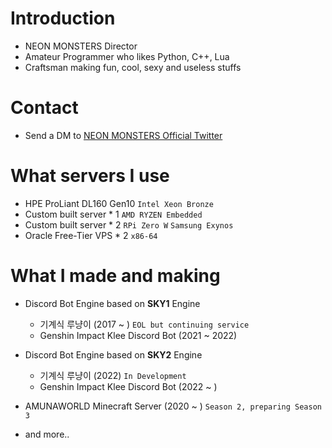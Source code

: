 # Introduction
- NEON MONSTERS Director
- Amateur Programmer who likes Python, C++, Lua
- Craftsman making fun, cool, sexy and useless stuffs

# Contact
- Send a DM to [NEON MONSTERS Official Twitter](https://twitter.com/neonmonsterskr)

# What servers I use
- HPE ProLiant DL160 Gen10 `Intel Xeon Bronze`
- Custom built server * 1 `AMD RYZEN Embedded`
- Custom built server * 2 `RPi Zero W` `Samsung Exynos`
- Oracle Free-Tier VPS * 2 `x86-64`

# What I made and making
- Discord Bot Engine based on **SKY1** Engine
  - 기계식 루냥이 (2017 ~ ) `EOL but continuing service`
  - Genshin Impact Klee Discord Bot (2021 ~ 2022)
- Discord Bot Engine based on **SKY2** Engine
  - 기계식 루냥이 (2022) `In Development`
  - Genshin Impact Klee Discord Bot (2022 ~ )
- AMUNAWORLD Minecraft Server (2020 ~ ) `Season 2, preparing Season 3`

- and more..
